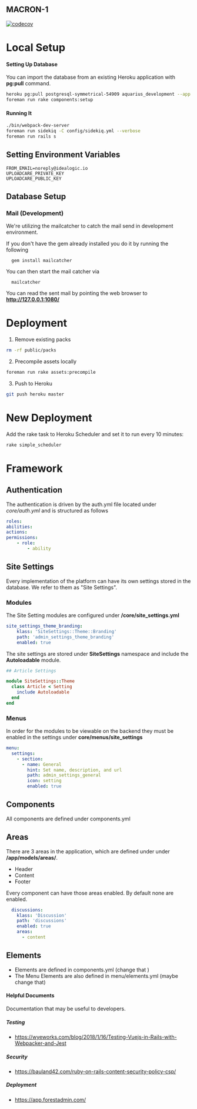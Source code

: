 MACRON-1
--------
[![codecov](https://codecov.io/gh/leouofa/aquarius/branch/master/graph/badge.svg?token=SpfdxrArOG)](https://codecov.io/gh/leouofa/aquarius)

# Local Setup

#### Setting Up Database
You can import the database from an existing Heroku application with __pg:pull__ command. 
```bash
heroku pg:pull postgresql-symmetrical-54909 aquarius_development --app demo-idealogic-io-305
foreman run rake components:setup
```

#### Running It
```bash
./bin/webpack-dev-server
foreman run sidekiq -C config/sidekiq.yml --verbose
foreman run rails s
```

## Setting Environment Variables
```
FROM_EMAIL=noreply@idealogic.io
UPLOADCARE_PRIVATE_KEY
UPLOADCARE_PUBLIC_KEY
```

## Database Setup


### Mail (Development)
We're utilizing the mailcatcher to catch the mail send in development environment.

If you don't have the gem already installed you do it by running the following
```
  gem install mailcatcher
```
  
You can then start the mail catcher via
```
  mailcatcher
```

You can read the sent mail by pointing the  web browser to  **http://127.0.0.1:1080/**

# Deployment
1. Remove existing packs
```bash
rm -rf public/packs
```

2. Precompile assets locally
```bash
foreman run rake assets:precompile
```

3. Push to Heroku
```bash
git push heroku master
```

# New Deployment
Add the rake task to Heroku Scheduler and set it to run every 10 minutes:
```bash
rake simple_scheduler
```

# Framework

## Authentication
The authentication is driven by the auth.yml file located under _core/auth.yml_ and is structured as follows
```yml
roles:
abilities:
actions:
permissions:
    - role:
        - ability
```

## Site Settings
Every implementation of the platform can have its own settings stored in the database. 
We refer to them as "Site Settings".

### Modules
The Site Setting modules are configured under __/core/site_settings.yml__
```yaml
site_settings_theme_branding:
    klass: 'SiteSettings::Theme::Branding'
    path: 'admin_settings_theme_branding'
    enabled: true
```

The site settings are stored under __SiteSettings__ namespace and include the __Autoloadable__ module.
``` ruby
## Article Settings

module SiteSettings::Theme
  class Article < Setting
    include Autoloadable
  end
end

```

### Menus
In order for the modules to be viewable on the backend they must be enabled in the settings under __core/menus/site_settings__

```yaml
menu:
  settings:
    - section:
      - name: General
        hint: Set name, description, and url
        path: admin_settings_general
        icon: setting
        enabled: true
```

## Components
All components are defined under components.yml

## Areas
There are 3 areas in the application, which are defined under under __/app/models/areas/__.

- Header
- Content
- Footer



Every component can have those areas enabled. By default none are enabled.

```yml
  discussions:
    klass: 'Discussion'
    path: 'discussions'
    enabled: true
    areas:
      - content
```

## Elements

- Elements are defined in components.yml (change that )
- The Menu Elements are also defined in menu/elements.yml (maybe change that)

#### Helpful Documents
Documentation that may be useful to developers.

##### Testing
- https://wyeworks.com/blog/2018/1/16/Testing-Vuejs-in-Rails-with-Webpacker-and-Jest

##### Security
- https://bauland42.com/ruby-on-rails-content-security-policy-csp/

##### Deployment
- https://app.forestadmin.com/
